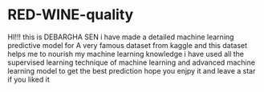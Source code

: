 # RED-WINE-quality
HI!!! this is DEBARGHA SEN 
i have made a detailed machine learning predictive model for A very famous dataset from kaggle and this dataset helps me to nourish my machine learning knowledge 
i have used all the supervised learning technique of machine learning and advanced machine learning model to get the best prediction 
hope you enjpy it and leave a star if you liked it 

